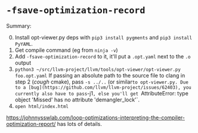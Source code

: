`-fsave-optimization-record`
============================

Summary:

0. Install opt-viewer.py deps with `pip3 install pygments` and
   `pip3 install PyYAML`.
1. Get compile command (eg from `ninja -v`)
2. Add `-fsave-optimization-record` to it, it'll put a `.opt.yaml` next to the
   `.o` output
3. `python3 ~/src/llvm-project/llvm/tools/opt-viewer/opt-viewer.py foo.opt.yaml`
    If passing an absolute path to the source file to clang in step 2 (*cough*
    cmake), pass `-s ../..` (or similar` to opt-viewer.py. Due to a
    [bug](https://github.com/llvm/llvm-project/issues/62403), you currently
    also have to pass `-j1`, else you'll get
    `AttributeError: type object 'Missed' has no attribute 'demangler_lock'`.
4. `open html/index.html`

<https://johnnysswlab.com/loop-optimizations-interpreting-the-compiler-optimization-report/>
has lots of details.
